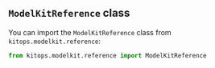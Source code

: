 ## `ModelKitReference` class

You can import the `ModelKitReference` class from `kitops.modelkit.reference`:

```python
from kitops.modelkit.reference import ModelKitReference
```
